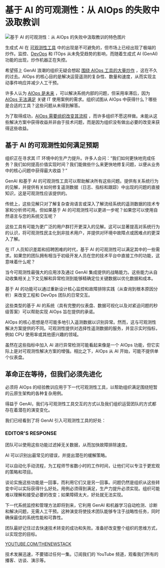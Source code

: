 # 基于 AI 的可观测性：从 AIOps 的失败中汲取教训

![基于 AI 的可观测性：从 AIOps 的失败中汲取教训的特色图片](https://cdn.thenewstack.io/media/2024/09/eab960a7-ai-powered-observability-1024x576.jpg)

生成式 AI 在 [可观测性工具](https://thenewstack.io/observability/) 中的出现是不可避免的，但市场上已经出现了极端的炒作。监控、[DevOps](https://roadmap.sh/devops) 和 ITOps 从未免受趋势的影响，而随着生成式 AI (GenAI) 功能的出现，炒作机器正在失控。

希望搭上 GenAI 浪潮的组织无疑会想起 [围绕 AIOps 工具的大量炒作](https://insights.compucom.com/insights/aiops-going-beyond-the-buzzword) ，这在不久的过去。AIOps 的核心目的是解决运营遥测的复杂性、数量和速度，从而实现主动事件响应并减少人工干预。

许多人认为 [AIOps 是未来](https://thenewstack.io/what-is-aiops-and-why-you-should-care/) ，可以解决系统内部的问题，但采用率滞后，因为 [AIOps 无法满足](https://thenewstack.io/sres-wish-automation-solved-all-their-problems/) 关键 IT 使用案例的需求。组织试图从 AIOps 中获得什么？哪些是合适的工具？这些问题从未得到解答。

为了取得成功，[AIOps 需要组织改变其流程](https://www.gartner.com/peer-community/oneminuteinsights/aiops-hype-practical-i-o-solution-yn5) ，而许多组织不愿这样做。未能从这些解决方案中获得收益并非由于技术问题，而是因为组织没有做出必要的改变来获得这些收益。

## 基于 AI 的可观测性如何满足预期

组织正在寻求其 IT 环境中的生产力提升。许多人会问：“我们如何更快地完成任务？我们如何提高价值实现时间？我们能做些什么来更快地修复问题，以便从业务中的核心问题中获得最大收益？”

GenAI 和基于 AI 的可观测性工具可以帮助解决所有这些问题。提供有关系统行为的见解，并提供有关如何修复遥测数据（日志、指标和跟踪）中出现的问题的直接知识，这是可观测性应该提供的。

传统上，这些见解只对了解复杂查询语言或深入了解流经系统的遥测数据的技术专家和分析师可用。但如果基于 AI 的可观测性可以更进一步呢？如果您可以使用自然语言与您的系统交互呢？

这些工具有可能为更广泛的用户群打开更深入的见解。这可以显著提高对系统行为的认识，将可观测性民主化到非技术用户，并提供对环境中故障点或困难点的更深入了解。

在 IT 人员知识差距和招聘困难的时代，基于 AI 的可观测性可以满足其中的一些需求。如果您的团队拥有相当于初级开发人员在您的技术平台中直接工作的功能，这意味着什么呢？

当今可观测性最强大的应用涉及通过 GenAI 集成提供的战略能力。这些能力从自动收集相关上下文见解和异常检测到能够精确定位关键数据以优化数据和成本。

基于 AI 的功能可以通过重新设计核心监控和故障排除实践（从查询到根本原因分析）来改变工程和 DevOps 团队的日常交互。

这些类型的基于 AI 的系统（具有完整的仪表盘、数据可视化以及对紧迫问题的秒级答案）可以帮助实现 AIOps 旨在提供的承诺。

AIOps 的核心思想是尽可能多地引入遥测数据以识别异常。然而，这与可观测性解决方案提供的不同。可观测性提供对选择性遥测数据的服务，并显示实时指标，例如 CPU 使用率或其他感兴趣的领域。

虽然在这些指标中加入 AI 进行异常检测可能看起来像是一个 AIOps 功能，但它实际上是对可观测性解决方案的增强。相比之下，AIOps 从 AI 开始，可能不提供单个仪表盘。

## 革命正在等待，但我们必须先进化

必须将 AIOps 的经验教训应用于下一代可观测性工具，以帮助组织满足围绕短暂的云原生架构的各种复杂用例。

得益于 GenAI，我们与可观测性工具交互的方式以及我们组织运营团队的方式都存在着潜在的演变变化。

我们已经看到了将 GenAI 引入可观测性工具的好处：

### EDITOR'S RESPONSE
团队可以使用这些功能过滤掉无关数据，从而加快故障排除速度。

AI 可以识别出最常见的错误，并提出潜在的缓解策略。

可以自动化手动流程，为工程师节省数小时的工作时间，让他们可以专注于更宏观的策略和项目。

谈论实施这些功能是一回事，而利用它们又是另一回事。问题仍然是组织从这些转变中可以实际获得什么好处。用例必须得到满足，生产力提升必须实现。组织可能难以理解和接受必要的改变；如果障碍太大，好处就无法实现。

下一代系统监控和管理方法即将到来，它利用 GenAI 和机器学习自动检测、诊断和解决问题，无需人工干预。这种演变将使技术团队能够专注于战略性任务，同时确保最佳的系统性能和可靠性。

团队最好记住过去快速技术转变的成功和失败。准备好改变整个组织的思维方式，以实现您的目标。

[YOUTUBE.COM/THENEWSTACK](https://youtube.com/thenewstack?sub_confirmation=1)

技术发展迅速，不要错过任何一集。订阅我们的 YouTube 频道，观看我们所有的播客、访谈、演示等。